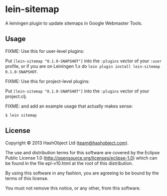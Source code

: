 # lein-sitemap

A leiningen plugin to update sitemaps in Google Webmaster Tools.

## Usage

FIXME: Use this for user-level plugins:

Put `[lein-sitemap "0.1.0-SNAPSHOT"]` into the `:plugins` vector of your
`:user` profile, or if you are on Leiningen 1.x do `lein plugin install
lein-sitemap 0.1.0-SNAPSHOT`.

FIXME: Use this for project-level plugins:

Put `[lein-sitemap "0.1.0-SNAPSHOT"]` into the `:plugins` vector of your project.clj.

FIXME: and add an example usage that actually makes sense:

    $ lein sitemap


## License

Copyright © 2013 HashObject Ltd (team@hashobject.com).

The use and distribution terms for this software are covered by the Eclipse Public License 1.0 (http://opensource.org/licenses/eclipse-1.0) which can be found in the file epl-v10.html at the root of this distribution.

By using this software in any fashion, you are agreeing to be bound by the terms of this license.

You must not remove this notice, or any other, from this software.
